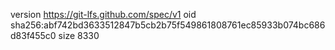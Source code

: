 version https://git-lfs.github.com/spec/v1
oid sha256:abf742bd3633512847b5cb2b75f549861808761ec85933b074bc686d83f455c0
size 8330
